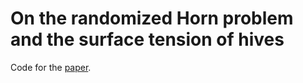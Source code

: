 # On the randomized Horn problem and the surface tension of hives

Code for the [paper](https://arxiv.org/abs/2410.12619).

